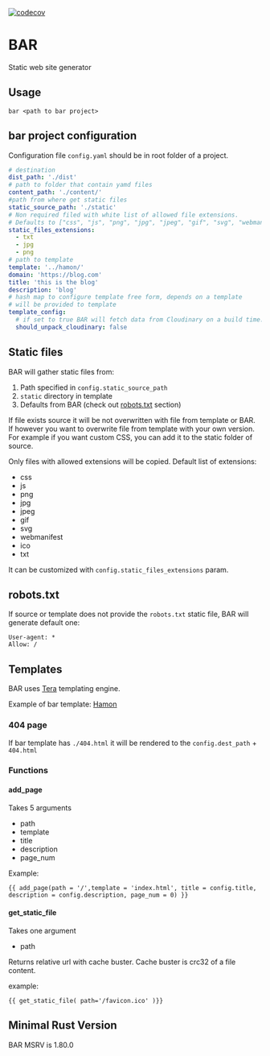 [![codecov](https://codecov.io/gh/Lurk/bar/graph/badge.svg?token=YNyVwXX7qn)](https://codecov.io/gh/Lurk/bar)

# BAR

Static web site generator

## Usage

```shell
bar <path to bar project>
```

## bar project configuration

Configuration file `config.yaml` should be in root folder of a project.

```yaml
# destination
dist_path: './dist'
# path to folder that contain yamd files
content_path: './content/' 
#path from where get static files
static_source_path: './static' 
# Non required filed with white list of allowed file extensions. 
# Defaults to ["css", "js", "png", "jpg", "jpeg", "gif", "svg", "webmanifest", "ico", "txt"]
static_files_extensions: 
  - txt
  - jpg
  - png
# path to template
template: '../hamon/' 
domain: 'https://blog.com' 
title: 'this is the blog'
description: 'blog'
# hash map to configure template free form, depends on a template
# will be provided to template
template_config: 
  # if set to true BAR will fetch data from Cloudinary on a build time. 
  should_unpack_cloudinary: false 
```

## Static files

BAR will gather static files from:

1. Path specified in `config.static_source_path`
2. `static` directory in template
3. Defaults from BAR (check out [robots.txt](#robotstxt) section)

If file exists source it will be not overwritten with file from template or BAR. If however you want to overwrite file
from template with your own version. For example if you want custom CSS, you can add it to the static folder of source. 

Only files with allowed extensions will be copied. Default list of extensions: 

- css
- js
- png
- jpg
- jpeg
- gif
- svg
- webmanifest
- ico
- txt

It can be customized with `config.static_files_extensions` param.

## robots.txt

If source or template does not provide the `robots.txt` static file, BAR will generate default one:

```text
User-agent: *
Allow: /
```

## Templates

BAR uses [Tera](https://crates.io/crates/tera) templating engine.

Example of bar template: [Hamon](https://github.com/Lurk/Hamon)

### 404 page

If bar template has `./404.html` it will be rendered to the `config.dest_path` + `404.html`

### Functions

#### add_page

Takes 5 arguments

- path
- template
- title
- description
- page_num

Example:

```htmldjango
{{ add_page(path = '/',template = 'index.html', title = config.title, description = config.description, page_num = 0) }}

```

#### get_static_file

Takes one argument

- path

Returns relative url with cache buster. Cache buster is crc32 of a file content.

example:

```htmldjango
{{ get_static_file( path='/favicon.ico' )}}
```

## Minimal Rust Version

BAR MSRV is 1.80.0
